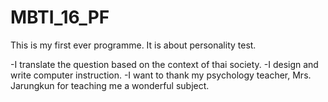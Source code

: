 # MBTI_16_PF
This is my first ever programme. It is about personality test.

-I translate the question based on the context of thai society.
-I design and write computer instruction.
-I want to thank my psychology teacher, Mrs. Jarungkun for teaching me a wonderful subject.
